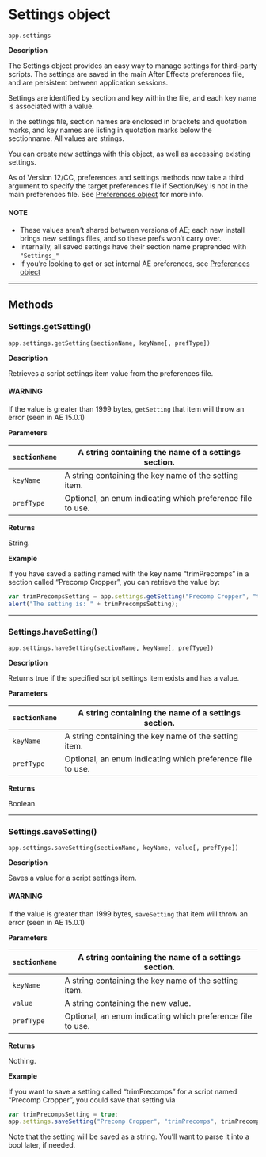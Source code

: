 # Settings object

`app.settings`

**Description**

The Settings object provides an easy way to manage settings for third-party scripts. The settings are saved in the main After Effects preferences file, and are persistent between application sessions.

Settings are identified by section and key within the file, and each key name is associated with a value.

In the settings file, section names are enclosed in brackets and quotation marks, and key names are listing in quotation marks below the sectionname. All values are strings.

You can create new settings with this object, as well as accessing existing settings.

As of Version 12/CC, preferences and settings methods now take a third argument to specify the target preferences file if Section/Key is not in the main preferences file. See [Preferences object](preferences.md#preferences) for more info.

#### NOTE
- These values aren’t shared between versions of AE; each new install brings new settings files, and so these prefs won’t carry over.
- Internally, all saved settings have their section name preprended with `"Settings_"`
- If you’re looking to get or set internal AE preferences, see [Preferences object](preferences.md#preferences)

---

## Methods

### Settings.getSetting()

`app.settings.getSetting(sectionName, keyName[, prefType])`

**Description**

Retrieves a script settings item value from the preferences file.

#### WARNING
If the value is greater than 1999 bytes, `getSetting` that item will throw an error (seen in AE 15.0.1)

**Parameters**

| `sectionName`   | A string containing the name of a settings section.        |
|-----------------|------------------------------------------------------------|
| `keyName`       | A string containing the key name of the setting item.      |
| `prefType`      | Optional, an enum indicating which preference file to use. |

**Returns**

String.

**Example**

If you have saved a setting named with the key name “trimPrecomps” in a section called “Precomp Cropper”, you can retrieve the value by:

```javascript
var trimPrecompsSetting = app.settings.getSetting("Precomp Cropper", "trimPrecomps");
alert("The setting is: " + trimPrecompsSetting);
```

---

### Settings.haveSetting()

`app.settings.haveSetting(sectionName, keyName[, prefType])`

**Description**

Returns true if the specified script settings item exists and has a value.

**Parameters**

| `sectionName`   | A string containing the name of a settings section.        |
|-----------------|------------------------------------------------------------|
| `keyName`       | A string containing the key name of the setting item.      |
| `prefType`      | Optional, an enum indicating which preference file to use. |

**Returns**

Boolean.

---

### Settings.saveSetting()

`app.settings.saveSetting(sectionName, keyName, value[, prefType])`

**Description**

Saves a value for a script settings item.

#### WARNING
If the value is greater than 1999 bytes, `saveSetting` that item will throw an error (seen in AE 15.0.1)

**Parameters**

| `sectionName`   | A string containing the name of a settings section.        |
|-----------------|------------------------------------------------------------|
| `keyName`       | A string containing the key name of the setting item.      |
| `value`         | A string containing the new value.                         |
| `prefType`      | Optional, an enum indicating which preference file to use. |

**Returns**

Nothing.

**Example**

If you want to save a setting called “trimPrecomps” for a script named “Precomp Cropper”, you could save that setting via

```javascript
var trimPrecompsSetting = true;
app.settings.saveSetting("Precomp Cropper", "trimPrecomps", trimPrecompsSetting);
```

Note that the setting will be saved as a string. You’ll want to parse it into a bool later, if needed.
